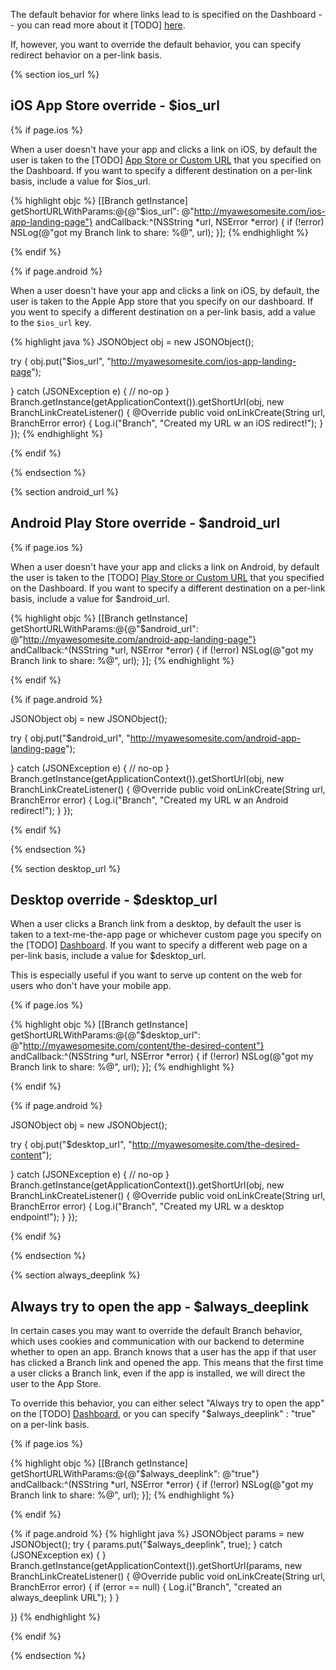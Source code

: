 The default behavior for where links lead to is specified on the Dashboard -- you can read more about it [TODO] [here]().

If, however, you want to override the default behavior, you can specify redirect behavior on a per-link basis.

 <!--- $ios_url -->
{% section ios_url %}
## iOS App Store override - $ios_url

<!---    iOS -->
{% if page.ios %}

When a user doesn't have your app and clicks a link on iOS, by default the user is taken to the [TODO] [App Store or Custom URL]() that you specified on the Dashboard. If you want to specify a different destination on a per-link basis, include a value for $ios_url.

{% highlight objc %}
[[Branch getInstance] getShortURLWithParams:@{@"$ios_url": @"http://myawesomesite.com/ios-app-landing-page"} andCallback:^(NSString *url, NSError *error) {
    if (!error) NSLog(@"got my Branch link to share: %@", url);
}];
{% endhighlight %}

{% endif %}
<!---    /iOS -->


<!---    Android -->
{% if page.android %}

When a user doesn't have your app and clicks a link on iOS, by default, the user is taken to the Apple App store that you specify on our dashboard. If you went to specify a different destination on a per-link basis, add a value to the `$ios_url` key.

{% highlight java %}
JSONObject obj = new JSONObject();

try {
	obj.put("$ios_url", "http://myawesomesite.com/ios-app-landing-page");

} catch (JSONException e) {
    // no-op
}
Branch.getInstance(getApplicationContext()).getShortUrl(obj, new BranchLinkCreateListener() {
    @Override
    public void onLinkCreate(String url, BranchError error) {
        Log.i("Branch", "Created my URL w an iOS redirect!");
    }
});
{% endhighlight %}

{% endif %}
<!---    /Android -->

 {% endsection %}
 <!--- /$ios_url -->




  <!--- $android_url -->
{% section android_url %}
## Android Play Store override - $android_url

<!---    iOS -->
{% if page.ios %}

When a user doesn't have your app and clicks a link on Android, by default the user is taken to the [TODO] [Play Store or Custom URL]() that you specified on the Dashboard. If you want to specify a different destination on a per-link basis, include a value for $android_url.

{% highlight objc %}
[[Branch getInstance] getShortURLWithParams:@{@"$android_url": @"http://myawesomesite.com/android-app-landing-page"} andCallback:^(NSString *url, NSError *error) {
    if (!error) NSLog(@"got my Branch link to share: %@", url);
}];
{% endhighlight %}

{% endif %}
<!---    /iOS -->


<!---    Android -->
{% if page.android %}

JSONObject obj = new JSONObject();

try {
	obj.put("$android_url", "http://myawesomesite.com/android-app-landing-page");

} catch (JSONException e) {
    // no-op
}
Branch.getInstance(getApplicationContext()).getShortUrl(obj, new BranchLinkCreateListener() {
    @Override
    public void onLinkCreate(String url, BranchError error) {
        Log.i("Branch", "Created my URL w an Android redirect!");
    }
});

{% endif %}
<!---    /Android -->

 {% endsection %}
 <!--- /$android_url -->




<!--- $desktop_url -->
{% section desktop_url %}

## Desktop override - $desktop_url

When a user clicks a Branch link from a desktop, by default the user is taken to a text-me-the-app page or whichever custom page you specify on the [TODO] [Dashboard](). If you want to specify a different web page on a per-link basis, include a value for $desktop_url.

This is especially useful if you want to serve up content on the web for users who don't have your mobile app.

<!---    iOS -->
{% if page.ios %}

{% highlight objc %}
[[Branch getInstance] getShortURLWithParams:@{@"$desktop_url": @"http://myawesomesite.com/content/the-desired-content"} andCallback:^(NSString *url, NSError *error) {
    if (!error) NSLog(@"got my Branch link to share: %@", url);
}];
{% endhighlight %}

{% endif %}
<!---    /iOS -->


<!---    Android -->
{% if page.android %}

JSONObject obj = new JSONObject();

try {
	obj.put("$desktop_url", "http://myawesomesite.com/the-desired-content");

} catch (JSONException e) {
    // no-op
}
Branch.getInstance(getApplicationContext()).getShortUrl(obj, new BranchLinkCreateListener() {
    @Override
    public void onLinkCreate(String url, BranchError error) {
        Log.i("Branch", "Created my URL w a desktop endpoint!");
    }
});

{% endif %}
<!---    /Android -->

 {% endsection %}
 <!--- /$desktop_url -->




<!--- $always_deeplink -->
{% section always_deeplink %}

## Always try to open the app - $always_deeplink

In certain cases you may want to override the default Branch behavior, which uses cookies and communication with our backend to determine whether to open an app. Branch knows that a user has the app if that user has clicked a Branch link and opened the app. This means that the first time a user clicks a Branch link, even if the app is installed, we will direct the user to the App Store.

To override this behavior, you can either select "Always try to open the app" on the [TODO] [Dashboard](), or you can specify "$always_deeplink" : "true" on a per-link basis.

<!---    iOS -->
{% if page.ios %}

{% highlight objc %}
[[Branch getInstance] getShortURLWithParams:@{@"$always_deeplink": @"true"} andCallback:^(NSString *url, NSError *error) {
    if (!error) NSLog(@"got my Branch link to share: %@", url);
}];
{% endhighlight %}

{% endif %}
<!---    /iOS -->


<!---    Android -->
{% if page.android %}
{% highlight java %}
JSONObject params = new JSONObject();
try {
    params.put("$always_deeplink", true);
} catch (JSONException ex) { }
Branch.getInstance(getApplicationContext()).getShortUrl(params, new BranchLinkCreateListener() {
	@Override
	public void onLinkCreate(String url, BranchError error) {
		if (error == null) {
			Log.i("Branch", "created an always_deeplink URL");
		}
	}

})
{% endhighlight %}

{% endif %}
<!---    /Android -->

 {% endsection %}
 <!--- /$always_deeplink -->
